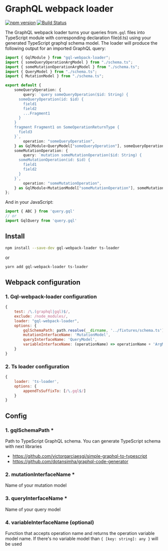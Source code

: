 # GraphQL webpack loader
[![npm version](https://badge.fury.io/js/gql-webpack-loader.svg)](https://badge.fury.io/js/gql-webpack-loader)
[![Build Status](https://travis-ci.com/roman0x58/gql-webpack-loader.svg?branch=master)](https://travis-ci.com/github/roman0x58/gql-webpack-loader)

The GraphQL webpack loader turns your queries from`.gql` files into TypeScript module with corresponding declaration file(d.ts) using your generated TypeScript graphql schema model. The loader will produce the following output for an imported GraphQL query:
```ts
import { GqlModule } from "gql-webpack-loader";
import { someQueryOperationArgModel } from "./schema.ts";
import { someMutationOperationArgModel } from "./schema.ts";
import { QueryModel } from "./schema.ts";
import { MutationModel } from "./schema.ts";

export default {
    someQueryOperation: {
        query: `query someQueryOperation($id: String) {
      someQueryOperation(id: $id) {
        field1
        field2
        ...Fragment1
      }
    }
    fragment Fragment1 on SomeOperationReturnType {
      field3
    }`,
        operation: "someQueryOperation",
    } as GqlModule<QueryModel["someQueryOperation"], someQueryOperationArgModel>,
    someMutationOperation: {
        query: `mutation someMutationOperation($id: String) {
      someMutationOperation(id: $id) {
        field1
        field2
      }
    }`,
        operation: "someMutationOperation",
    } as GqlModule<MutationModel["someMutationOperation"], someMutationOperationArgModel>,
};
```

And in your JavaScript:

```js
import { ABC } from 'query.gql'
// or
import GqlQuery from 'query.gql'
```

## Install

```sh
npm install --save-dev gql-webpack-loader ts-loader
```

or

```sh
yarn add gql-webpack-loader ts-loader
```

## Webpack configuration
### 1. Gql-webpack-loader configuration

```js
{
    test: /\.(graphql|gql)$/,
    exclude: /node_modules/,
    loader: "gql-webpack-loader",
    options: {
        gqlSchemaPath: path.resolve(__dirname, '../fixtures/schema.ts'),
        mutationInterfaceName: 'MutationModel',
        queryInterfaceName: 'QueryModel',
        variableInterfaceName: (operationName) => operationName + 'ArgModel'    
    }    
}
```
### 2. Ts loader configuration
```js
{
    loader: 'ts-loader', 
    options: {
        appendTsSuffixTo: [/\.gql$/]
    }
}
```

## Config

### 1. gqlSchemaPath *
Path to TypeScript GraphQL schema. You can generate TypeScript schema with next libraries
 - https://github.com/victorgarciaesgi/simple-graphql-to-typescript
 - https://github.com/dotansimha/graphql-code-generator
                                                                                         
### 2. mutationInterfaceName * 
Name of your mutation model

### 3. queryInterfaceName *
Name of your query model

### 4. variableInterfaceName (optional)
Function that accepts operation name and returns the operation variable model name. If there's no variable model than `{ [key: string]: any }` will be used   